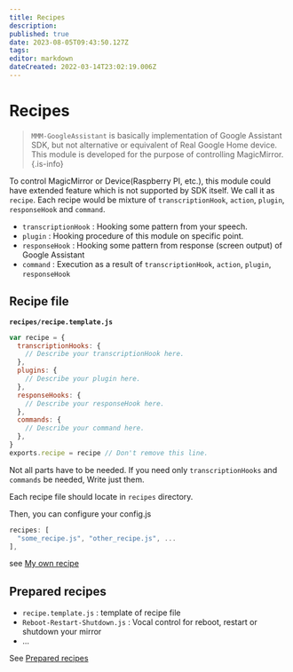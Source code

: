 ```yaml
---
title: Recipes
description: 
published: true
date: 2023-08-05T09:43:50.127Z
tags: 
editor: markdown
dateCreated: 2022-03-14T23:02:19.006Z
---
```


# Recipes

> `MMM-GoogleAssistant` is basically implementation of Google Assistant SDK, but not alternative or equivalent of Real Google Home device. This module is developed for the purpose of controlling MagicMirror.
{.is-info}


To control MagicMirror or Device(Raspberry PI, etc.), this module could have extended feature which is not supported by SDK itself. We call it as `recipe`. Each recipe would be mixture of `transcriptionHook`, `action`, `plugin`, `responseHook` and `command`.

- `transcriptionHook` : Hooking some pattern from your speech.
- `plugin` : Hooking procedure of this module on specific point.
- `responseHook` : Hooking some pattern from response (screen output) of Google Assistant
- `command` : Execution as a result of `transcriptionHook`, `action`, `plugin`, `responseHook`

## Recipe file
**`recipes/recipe.template.js`**
```js
var recipe = {
  transcriptionHooks: {
    // Describe your transcriptionHook here.
  },
  plugins: {
    // Describe your plugin here.
  },
  responseHooks: {
    // Describe your responseHook here.
  },
  commands: {
    // Describe your command here.
  },
}
exports.recipe = recipe // Don't remove this line.
```
Not all parts have to be needed. If you need only `transcriptionHooks` and `commands` be needed, Write just them.

Each recipe file should locate in `recipes` directory.

Then, you can configure your config.js
```js
recipes: [
  "some_recipe.js", "other_recipe.js", ...
],
```

see [My own recipe](/MMM-GoogleAssistant/Preparedrecipes#my-own-recipe)

## Prepared recipes
- `recipe.template.js` : template of recipe file
- `Reboot-Restart-Shutdown.js` : Vocal control for reboot, restart or shutdown your mirror
- ...

See [Prepared recipes](/MMM-GoogleAssistant/Preparedrecipes)